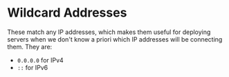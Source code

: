 # Wildcard Addresses
These match any IP addresses, which makes them useful for deploying servers when we don't know a priori which IP addresses will be connecting them. They are:
* `0.0.0.0` for IPv4
* `::` for IPv6
